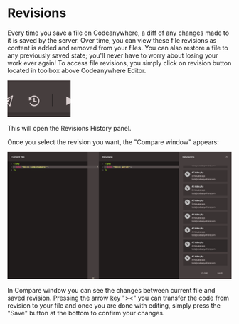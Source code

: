 # Revisions

Every time you save a file on Codeanywhere, a diff of any changes made to it is saved by the server. Over time, you can view these file revisions as content is added and removed from your files. You can also restore a file to any previously saved state; you'll never have to worry about losing your work ever again!
To access file revisions, you simply click on revision button located in toolbox above Codeanywhere Editor.
 
![revisions](images/revisions.png "revisions")

This will open the Revisions History panel.
	
Once you select the revision you want, the "Compare window" appears:

![revisions-fix](images/revisions-fix.png "revisions")

In Compare window you can see the changes between current file and saved revision. Pressing the arrow key "><" you can transfer the code from revision to your file and once you are done with editing, simply press the "Save" button at the bottom to confirm your changes.
